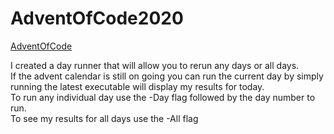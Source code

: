 # AdventOfCode2020

[AdventOfCode](https://adventofcode.com/)

I created a day runner that will allow you to rerun any days or all days.  
If the advent calendar is still on going you can run the current day by simply running the latest executable will display my results for today.  
To run any individual day use the -Day flag followed by the day number to run.  
To see my results for all days use the -All flag